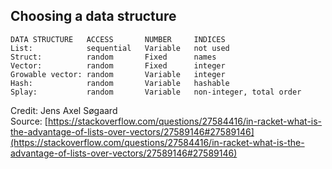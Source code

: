 ## Choosing a data structure

    DATA STRUCTURE   ACCESS       NUMBER     INDICES
    List:            sequential   Variable   not used
    Struct:          random       Fixed      names
    Vector:          random       Fixed      integer
    Growable vector: random       Variable   integer
    Hash:            random       Variable   hashable
    Splay:           random       Variable   non-integer, total order

Credit: Jens Axel Søgaard   
Source: [https://stackoverflow.com/questions/27584416/in-racket-what-is-the-advantage-of-lists-over-vectors/27589146#27589146](https://stackoverflow.com/questions/27584416/in-racket-what-is-the-advantage-of-lists-over-vectors/27589146#27589146)